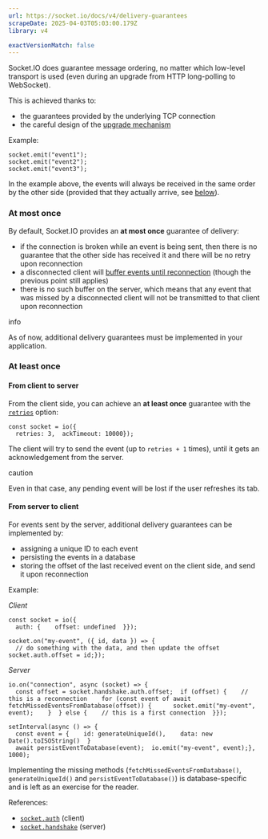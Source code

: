 ```yaml
---
url: https://socket.io/docs/v4/delivery-guarantees
scrapeDate: 2025-04-03T05:03:00.179Z
library: v4

exactVersionMatch: false
---
```


Socket.IO does guarantee message ordering, no matter which low-level transport is used (even during an upgrade from HTTP long-polling to WebSocket).

This is achieved thanks to:
*   the guarantees provided by the underlying TCP connection
*   the careful design of the [upgrade mechanism](_docs_v4_how-it-works_.md#upgrade-mechanism)

Example:
```
socket.emit("event1");  
socket.emit("event2");  
socket.emit("event3");  
```
In the example above, the events will always be received in the same order by the other side (provided that they actually arrive, see [below](_docs_v4_delivery-guarantees.md#message-arrival)).

### At most once[​](_docs_v4_delivery-guarantees.md#at-most-once)

By default, Socket.IO provides an **at most once** guarantee of delivery:
*   if the connection is broken while an event is being sent, then there is no guarantee that the other side has received it and there will be no retry upon reconnection
*   a disconnected client will [buffer events until reconnection](_docs_v4_client-offline-behavior_.md) (though the previous point still applies)
*   there is no such buffer on the server, which means that any event that was missed by a disconnected client will not be transmitted to that client upon reconnection

info

As of now, additional delivery guarantees must be implemented in your application.

### At least once[​](_docs_v4_delivery-guarantees.md#at-least-once)

#### From client to server[​](_docs_v4_delivery-guarantees.md#from-client-to-server)

From the client side, you can achieve an **at least once** guarantee with the [`retries`](_docs_v4_client-options_.md#retries) option:
```
const socket = io({  
  retries: 3,  ackTimeout: 10000});  
```
The client will try to send the event (up to `retries + 1` times), until it gets an acknowledgement from the server.

caution

Even in that case, any pending event will be lost if the user refreshes its tab.

#### From server to client[​](_docs_v4_delivery-guarantees.md#from-server-to-client)

For events sent by the server, additional delivery guarantees can be implemented by:
*   assigning a unique ID to each event
*   persisting the events in a database
*   storing the offset of the last received event on the client side, and send it upon reconnection

Example:

_Client_
```
const socket = io({  
  auth: {    offset: undefined  }});  
  
socket.on("my-event", ({ id, data }) => {  
  // do something with the data, and then update the offset  socket.auth.offset = id;});  
```
_Server_
```
io.on("connection", async (socket) => {  
  const offset = socket.handshake.auth.offset;  if (offset) {    // this is a reconnection    for (const event of await fetchMissedEventsFromDatabase(offset)) {      socket.emit("my-event", event);    }  } else {    // this is a first connection  }});  
  
setInterval(async () => {  
  const event = {    id: generateUniqueId(),    data: new Date().toISOString()  }  
  await persistEventToDatabase(event);  io.emit("my-event", event);}, 1000);  
```
Implementing the missing methods (`fetchMissedEventsFromDatabase()`, `generateUniqueId()` and `persistEventToDatabase()`) is database-specific and is left as an exercise for the reader.

References:
*   [`socket.auth`](_docs_v4_client-options_.md#socket-options) (client)
*   [`socket.handshake`](_docs_v4_server-api_.md#sockethandshake) (server)
